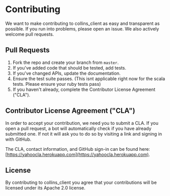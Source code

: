 # Contributing

We want to make contributing to collins_client as easy and transparent as possible. If you run into problems, please open an issue. We also actively welcome pull requests.

## Pull Requests

1. Fork the repo and create your branch from `master`.
2. If you've added code that should be tested, add tests.
3. If you've changed APIs, update the documentation.
4. Ensure the test suite passes. (This isnt applicable right now for the scala tests. Please ensure your ruby tests pass)
5. If you haven't already, complete the Contributor License Agreement ("CLA").

## Contributor License Agreement ("CLA")

In order to accept your contribution, we need you to submit a CLA. If you open a pull request, a bot will automatically check if you have already submitted
one. If not it will ask you to do so by visiting a link and signing in with
GitHub.

The CLA, contact information, and GitHub sign-in can be found here:
[https://yahoocla.herokuapp.com](https://yahoocla.herokuapp.com).

## License

By contributing to collins_client you agree that your contributions will be licensed under its Apache 2.0 license.
